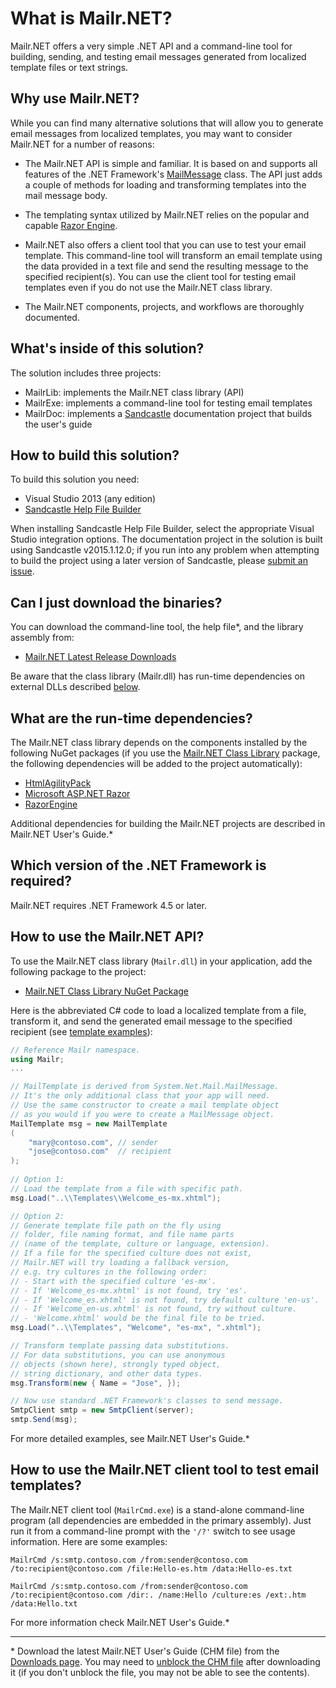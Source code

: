 # What is Mailr.NET?
Mailr.NET offers a very simple .NET API and a command-line tool for building, sending, and testing email messages generated from localized template files or text strings.

## Why use Mailr.NET?
While you can find many alternative solutions that will allow you to generate email messages from localized templates, you may want to consider Mailr.NET for a number of reasons:

- The Mailr.NET API is simple and familiar. It is based on and supports all features of the .NET Framework's [MailMessage](https://msdn.microsoft.com/en-us/library/system.net.mail.mailmessage(v=vs.110).aspx) class. The API just adds a couple of methods for loading and transforming templates into the mail message body.

- The templating syntax utilized by Mailr.NET relies on the popular and capable [Razor Engine](https://github.com/Antaris/RazorEngine/wiki/1.-About-Razor-and-its-syntax).

- Mailr.NET also offers a client tool that you can use to test your email template. This command-line tool will transform an email template using the data provided in a text file and send the resulting message to the specified recipient(s). You can use the client tool for testing email templates even if you do not use the Mailr.NET class library.

- The Mailr.NET components, projects, and workflows are thoroughly documented.

## What's inside of this solution?
The solution includes three projects:

- MailrLib: implements the Mailr.NET class library (API)
- MailrExe: implements a command-line tool for testing email templates
- MailrDoc: implements a [Sandcastle](https://github.com/EWSoftware/SHFB) documentation project that builds the user's guide

## How to build this solution?
To build this solution you need:

- Visual Studio 2013 (any edition)
- [Sandcastle Help File Builder](http://ewsoftware.github.io/SHFB/html/8c0c97d0-c968-4c15-9fe9-e8f3a443c50a.htm)

When installing Sandcastle Help File Builder, select the appropriate Visual Studio integration options. The documentation project in the solution is built using Sandcastle v2015.1.12.0; if you run into any problem when attempting to build the project using a later version of Sandcastle, please [submit an issue](../../issues).

## Can I just download the binaries?
You can download the command-line tool, the help file&#42;, and the library assembly from:

- [Mailr.NET Latest Release Downloads](../../releases)

Be aware that the class library (Mailr.dll) has run-time dependencies on external DLLs described [below](#what-are-the-run-time-dependencies).

## What are the run-time dependencies?
The Mailr.NET class library depends on the components installed by the following NuGet packages (if you use the [Mailr.NET Class Library](http://www.nuget.org/packages/mailr/) package, the following dependencies will be added to the project automatically):

- [HtmlAgilityPack](https://www.nuget.org/packages/HtmlAgilityPack/)
- [Microsoft ASP.NET Razor](https://www.nuget.org/packages/Microsoft.AspNet.Razor)
- [RazorEngine](https://www.nuget.org/packages/RazorEngine/)

Additional dependencies for building the Mailr.NET projects are described in Mailr.NET User's Guide.&#42;

## Which version of the .NET Framework is required?
Mailr.NET requires .NET Framework 4.5 or later.

## How to use the Mailr.NET API?
To use the Mailr.NET class library (`Mailr.dll`) in your application, add the following package to the project:

- [Mailr.NET Class Library NuGet Package](http://www.nuget.org/packages/mailr/)

Here is the abbreviated C# code to load a localized template from a file, transform it, and send the generated email message to the specified recipient (see [template examples](../../tree/master/MailrExe/Email/Templates)):

```c#
// Reference Mailr namespace.
using Mailr;
...

// MailTemplate is derived from System.Net.Mail.MailMessage.
// It's the only additional class that your app will need.
// Use the same constructor to create a mail template object
// as you would if you were to create a MailMessage object.
MailTemplate msg = new MailTemplate
(
    "mary@contoso.com", // sender
    "jose@contoso.com"  // recipient
);
  
// Option 1: 
// Load the template from a file with specific path.
msg.Load("..\\Templates\\Welcome_es-mx.xhtml");

// Option 2:
// Generate template file path on the fly using
// folder, file naming format, and file name parts
// (name of the template, culture or language, extension).
// If a file for the specified culture does not exist,
// Mailr.NET will try loading a fallback version,
// e.g. try cultures in the following order:
// - Start with the specified culture 'es-mx'.
// - If 'Welcome_es-mx.xhtml' is not found, try 'es'.
// - If 'Welcome_es.xhtml' is not found, try default culture 'en-us'.
// - If 'Welcome_en-us.xhtml' is not found, try without culture.
// - 'Welcome.xhtml' would be the final file to be tried. 
msg.Load("..\\Templates", "Welcome", "es-mx", ".xhtml");

// Transform template passing data substitutions.
// For data substitutions, you can use anonymous
// objects (shown here), strongly typed object,
// string dictionary, and other data types.
msg.Transform(new { Name = "Jose", });

// Now use standard .NET Framework's classes to send message.
SmtpClient smtp = new SmtpClient(server);
smtp.Send(msg);
```
For more detailed examples, see Mailr.NET User's Guide.&#42;

## How to use the Mailr.NET client tool to test email templates?
The Mailr.NET client tool (`MailrCmd.exe`) is a stand-alone command-line program (all dependencies are embedded in the primary assembly). Just run it from a command-line prompt with the `'/?'` switch to see usage information. Here are some examples:

```
MailrCmd /s:smtp.contoso.com /from:sender@contoso.com /to:recipient@contoso.com /file:Hello-es.htm /data:Hello-es.txt
```

```
MailrCmd /s:smtp.contoso.com /from:sender@contoso.com /to:recipient@contoso.com /dir:. /name:Hello /culture:es /ext:.htm /data:Hello.txt
```

For more information check Mailr.NET User's Guide.&#42;

---

&#42; Download the latest Mailr.NET User's Guide (CHM file) from the [Downloads page](../../releases). You may need to [unblock the CHM file](http://www.jeff.wilcox.name/2008/11/unblock-chms/) after downloading it (if you don't unblock the file, you may not be able to see the contents).

